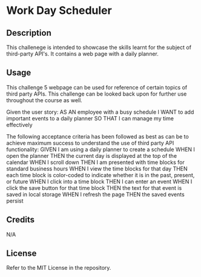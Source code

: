 # Work Day Scheduler

## Description

This challenege is intended to showcase the skills learnt for the subject of third-party API's. It contains a web page with a daily planner.

## Usage

This challenge 5 webpage can be used for reference of certain topics of third party APIs. This challenge can be looked back upon for further use throughout the course as well. 

Given the user story:
AS AN employee with a busy schedule
I WANT to add important events to a daily planner
SO THAT I can manage my time effectively

The following acceptance criteria has been followed as best as can be to achieve maximum success to understand the use of third party API functionality:
GIVEN I am using a daily planner to create a schedule
WHEN I open the planner
THEN the current day is displayed at the top of the calendar
WHEN I scroll down
THEN I am presented with time blocks for standard business hours
WHEN I view the time blocks for that day
THEN each time block is color-coded to indicate whether it is in the past, present, or future
WHEN I click into a time block
THEN I can enter an event
WHEN I click the save button for that time block
THEN the text for that event is saved in local storage
WHEN I refresh the page
THEN the saved events persist

## Credits

N/A

## License

Refer to the MIT License in the repository.